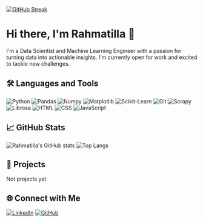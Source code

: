 [![GitHub Streak](https://streak-stats.demolab.com/?user=RahmatillaXudoyberdiyev&theme=dark)](https://git.io/streak-stats)
# Hi there, I'm Rahmatilla 👋

I'm a Data Scientist and Machine Learning Engineer with a passion for turning data into actionable insights. I'm currently open for work and excited to tackle new challenges.

## 🛠️ Languages and Tools

![Python](https://img.shields.io/badge/Python-3776AB?style=for-the-badge&logo=python&logoColor=white)
![Pandas](https://img.shields.io/badge/Pandas-150458?style=for-the-badge&logo=pandas&logoColor=white)
![Numpy](https://img.shields.io/badge/Numpy-013243?style=for-the-badge&logo=numpy&logoColor=white)
![Matplotlib](https://img.shields.io/badge/Matplotlib-3776AB?style=for-the-badge&logo=matplotlib&logoColor=white)
![Scikit-Learn](https://img.shields.io/badge/Scikit--Learn-F7931E?style=for-the-badge&logo=scikit-learn&logoColor=white)
![Git](https://img.shields.io/badge/Git-F05032?style=for-the-badge&logo=git&logoColor=white)
![Scrapy](https://img.shields.io/badge/Scrapy-5A29E4?style=for-the-badge&logo=scrapy&logoColor=white)
![Librosa](https://img.shields.io/badge/Librosa-0D47A1?style=for-the-badge&logo=librosa&logoColor=white)
![HTML](https://img.shields.io/badge/HTML-E34F26?style=for-the-badge&logo=html5&logoColor=white)
![CSS](https://img.shields.io/badge/CSS-1572B6?style=for-the-badge&logo=css3&logoColor=white)
![JavaScript](https://img.shields.io/badge/JavaScript-F7DF1E?style=for-the-badge&logo=javascript&logoColor=black)

## 📈 GitHub Stats

![Rahmatilla's GitHub stats](https://github-readme-stats.vercel.app/api?username=RahmatillaXudoyberdiyev&show_icons=true&theme=radical)
![Top Langs](https://github-readme-stats.vercel.app/api/top-langs/?username=RahmatillaXudoyberdiyev&layout=compact&theme=radical)

## 🚀 Projects

Not projects yet

## 🌐 Connect with Me

[![LinkedIn](https://img.shields.io/badge/LinkedIn-0077B5?style=for-the-badge&logo=linkedin&logoColor=white)](https://www.linkedin.com/in/rahmatillaxudoyberdiyev/)
[![GitHub](https://img.shields.io/badge/GitHub-100000?style=for-the-badge&logo=github&logoColor=white)](https://github.com/RahmatillaXudoyberdiyev)

